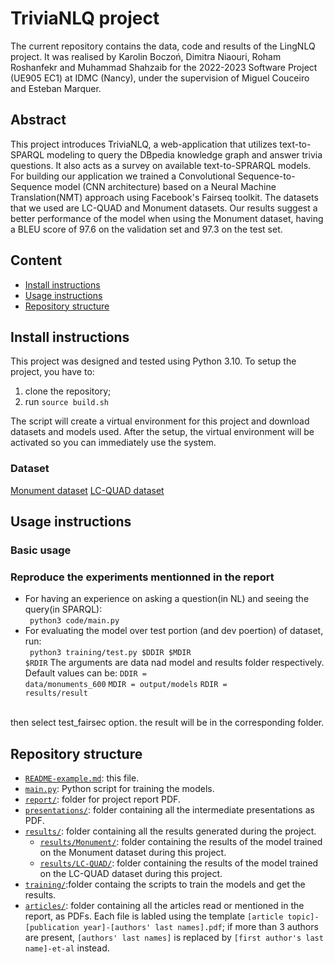 # TriviaNLQ project

The current repository contains the data, code and results of the LingNLQ project.
It was realised by Karolin Boczoń, Dimitra Niaouri, Roham Roshanfekr and Muhammad Shahzaib for the 2022-2023 Software Project (UE905 EC1) at IDMC (Nancy), under the supervision of Miguel Couceiro and Esteban Marquer.

## Abstract
This project introduces TriviaNLQ, a web-application that utilizes text-to-SPARQL modeling to query the DBpedia knowledge graph and answer trivia questions. It also acts as a survey on available text-to-SPRARQL models. For building our application we trained a Convolutional Sequence-to-Sequence model (CNN architecture) based on a Neural Machine Translation(NMT) approach using Facebook's Fairseq toolkit. The datasets that we used are LC-QUAD and Monument datasets. Our results suggest a better performance of the model when using the Monument dataset, having a BLEU score of 97.6 on the validation set and 97.3 on the test set.

## Content
- [Install instructions](#install-instructions)
- [Usage instructions](#usage-instructions)
- [Repository structure](#repository-structure)

## Install instructions

This project was designed and tested using Python 3.10.
To setup the project, you have to:
1. clone the repository;
2. run `source build.sh`

The script will create a virtual environment for this project and download datasets and models used.
After the setup, the virtual environment will be activated so you can immediately use the system.

### Dataset


[Monument dataset](https://drive.google.com/file/d/15wo0HuLbAOkGgdY7zbwqppzfgiWeity9/view?usp=share_link)
[LC-QUAD dataset](https://drive.google.com/file/d/1ZNTZnE-rmH7OTuRTCqPR18wKTPGD3PQO/view?usp=sharing)


## Usage instructions
### Basic usage
### Reproduce the experiments mentionned in the report

- For having an experience on asking a question(in NL) and seeing the query(in SPARQL):
<br /> <code> python3 code/main.py </code>
- For evaluating the model over test portion (and dev poertion) of dataset, run:
<br /> <code> python3 training/test.py $DDIR $MDIR $RDIR</code>
The arguments are data nad model and results folder respectively. Default values can be:
<code>DDIR = data/monuments_600</code>
<code>MDIR = output/models</code>
<code>RDIR = results/result</code>
<br />
then select test_fairsec option. the result will be in the corresponding folder.


## Repository structure
- [`README-example.md`](/README-example.md): this file.
- [`main.py`](/main.py): Python script for training the models.
- [`report/`](/report/): folder for project report PDF.
- [`presentations/`](/presentations/): folder containing all the intermediate presentations as PDF. 
- [`results/`](/results/): folder containing all the results generated during the project.
    - [`results/Monument/`](/results/Monument/): folder containing the results of the model trained on the Monument dataset during this project.
    - [`results/LC-QUAD/`](/results/Monument/): folder containing the results of the model trained on the LC-QUAD dataset during this project.
- [`training/`](/training/):folder containg the scripts to train the models and get the results.
- [`articles/`](/articles/): folder containing all the articles read or mentioned in the report, as PDFs. Each file is labled using the template `[article topic]-[publication year]-[authors' last names].pdf`; if more than 3 authors are present, `[authors' last names]` is replaced by `[first author's last name]-et-al` instead.
